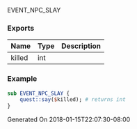 EVENT_NPC_SLAY
### Exports
**Name**|**Type**|**Description**
:-----|:-----|:-----
killed|int|
### Example
```perl
sub EVENT_NPC_SLAY {
	quest::say($killed); # returns int
}
```

Generated On 2018-01-15T22:07:30-08:00